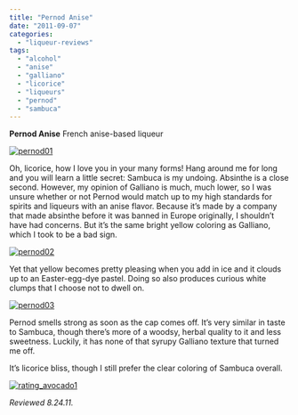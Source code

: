 ```yaml
---
title: "Pernod Anise"
date: "2011-09-07"
categories: 
  - "liqueur-reviews"
tags: 
  - "alcohol"
  - "anise"
  - "galliano"
  - "licorice"
  - "liqueurs"
  - "pernod"
  - "sambuca"
---
```


**Pernod Anise** French anise-based liqueur

[![](http://s3.amazonaws.com/thegourmez-wpmedia/2011/09/pernod01.jpg "pernod01")](http://s3.amazonaws.com/thegourmez-wpmedia/2011/09/pernod01.jpg)

Oh, licorice, how I love you in your many forms! Hang around me for long and you will learn a little secret: Sambuca is my undoing. Absinthe is a close second. However, my opinion of Galliano is much, much lower, so I was unsure whether or not Pernod would match up to my high standards for spirits and liqueurs with an anise flavor. Because it’s made by a company that made absinthe before it was banned in Europe originally, I shouldn’t have had concerns. But it’s the same bright yellow coloring as Galliano, which I took to be a bad sign.

[![](http://s3.amazonaws.com/thegourmez-wpmedia/2011/09/pernod02.jpg "pernod02")](http://s3.amazonaws.com/thegourmez-wpmedia/2011/09/pernod02.jpg)

Yet that yellow becomes pretty pleasing when you add in ice and it clouds up to an Easter-egg-dye pastel. Doing so also produces curious white clumps that I choose not to dwell on.

[![](http://s3.amazonaws.com/thegourmez-wpmedia/2011/09/pernod03.jpg "pernod03")](http://s3.amazonaws.com/thegourmez-wpmedia/2011/09/pernod03.jpg)

Pernod smells strong as soon as the cap comes off. It’s very similar in taste to Sambuca, though there’s more of a woodsy, herbal quality to it and less sweetness. Luckily, it has none of that syrupy Galliano texture that turned me off.

It’s licorice bliss, though I still prefer the clear coloring of Sambuca overall.

[![](http://s3.amazonaws.com/thegourmez-wpmedia/2009/02/rating_avocado1.gif "rating_avocado1")](http://s3.amazonaws.com/thegourmez-wpmedia/2009/02/rating_avocado1.gif)

_Reviewed 8.24.11._

